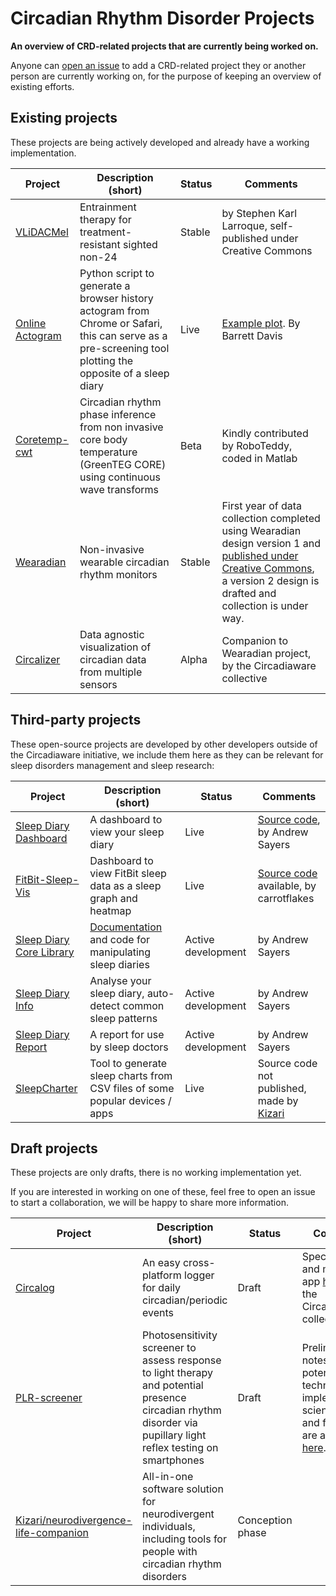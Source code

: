# Circadian Rhythm Disorder Projects
**An overview of CRD-related projects that are currently being worked on.**

Anyone can [open an issue](https://github.com/Circadiaware/crd-projects/issues/new/choose) to add a CRD-related project they or another person are currently working on, for the purpose of keeping an overview of existing efforts.  

## Existing projects

These projects are being actively developed and already have a working implementation.

| Project      | Description (short)                                    | Status       | Comments |
|--------------|--------------------------------------------------------|--------------|----------|
| [VLiDACMel](https://github.com/Circadiaware/VLiDACMel-entrainment-therapy-non24) | Entrainment therapy for treatment-resistant sighted non-24 | Stable | by Stephen Karl Larroque, self-published under Creative Commons |
| [Online Actogram](https://github.com/barrettfdavis/online_actogram) | Python script to generate a browser history actogram from Chrome or Safari, this can serve as a pre-screening tool plotting the opposite of a sleep diary | Live | [Example plot](https://www.reddit.com/r/N24/comments/hxve2w/dont_delete_your_browser_history/). By Barrett Davis |
| [Coretemp-cwt](https://github.com/Circadiaware/coretemp-cwt) | Circadian rhythm phase inference from non invasive core body temperature (GreenTEG CORE) using continuous wave transforms | Beta | Kindly contributed by RoboTeddy, coded in Matlab |
| [Wearadian](https://github.com/Circadiaware/wearadian) | Non-invasive wearable circadian rhythm monitors | Stable | First year of data collection completed using Wearadian design version 1 and [published under Creative Commons](https://figshare.com/projects/MyNon24/101804), a version 2 design is drafted and collection is under way. |
| [Circalizer](https://github.com/Circadiaware/circalizer) | Data agnostic visualization of circadian data from multiple sensors | Alpha | Companion to Wearadian project, by the Circadiaware collective |

## Third-party projects

These open-source projects are developed by other developers outside of the Circadiaware initiative, we include them here as they can be relevant for sleep disorders management and sleep research:

| Project      | Description (short)                                    | Status       | Comments |
|--------------|--------------------------------------------------------|--------------|----------|
| [Sleep Diary Dashboard](https://sleepdiary.github.io/dashboard) | A dashboard to view your sleep diary | Live | [Source code](https://github.com/sleepdiary/dashboard), by Andrew Sayers |
| [FitBit-Sleep-Vis](https://fitbit-sleep-vis.netlify.app/) | Dashboard to view FitBit sleep data as a sleep graph and heatmap | Live | [Source code](https://github.com/carrotflakes/fitbit-sleep-vis) available, by carrotflakes |
| [Sleep Diary Core Library](https://github.com/sleepdiary/core) | [Documentation](https://sleepdiary.github.io/core) and code for manipulating sleep diaries | Active development | by Andrew Sayers |
| [Sleep Diary Info](https://github.com/sleepdiary/info) | Analyse your sleep diary, auto-detect common sleep patterns | Active development | by Andrew Sayers |
| [Sleep Diary Report](https://github.com/sleepdiary/report) | A report for use by sleep doctors | Active development | by Andrew Sayers |
| [SleepCharter](https://sleepcharter.z13.web.core.windows.net/) | Tool to generate sleep charts from CSV files of some popular devices / apps | Live | Source code not published, made by [Kizari](https://github.com/Kizari) |

## Draft projects

These projects are only drafts, there is no working implementation yet.

If you are interested in working on one of these, feel free to open an issue to start a collaboration, we will be happy to share more information.

| Project      | Description (short)                                    | Status       | Comments |
|--------------|--------------------------------------------------------|--------------|----------|
| [Circalog](https://github.com/Circadiaware/circalog) | An easy cross-platform logger for daily circadian/periodic events | Draft | Specifications and mock-up app [here](https://github.com/Circadiaware/circalog). By the Circadiaware collective. |
| [PLR-screener](https://github.com/Circadiaware/crd-projects/blob/main/drafts/plr-screener.md) | Photosensitivity screener to assess response to light therapy and potential presence circadian rhythm disorder via pupillary light reflex testing on smartphones | Draft | Preliminary notes on potential technical implementation, scientific basis and feasability are available [here](https://github.com/Circadiaware/crd-projects/blob/main/drafts/plr-screener.md).|
| [Kizari/neurodivergence-life-companion](https://github.com/Kizari/neurodivergence-life-companion) | All-in-one software solution for neurodivergent individuals, including tools for people with circadian rhythm disorders | Conception phase | |
